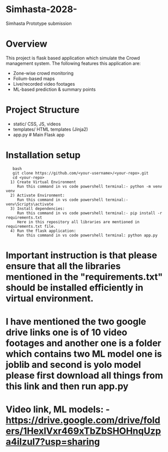 # Simhasta-2028-
Simhasta Prototype submission
# Overview
This project is flask based application which simulate the Crowd management system. 
The following features this application are:
- Zone-wise crowd monitoring  
- Folium-based maps  
- Live/recorded video footages  
- ML-based prediction & summary points
# Project Structure
 - static/ CSS, JS, videos
 - templates/ HTML templates (Jinja2)
 - app.py # Main Flask app
# Installation setup
       bash
       git clone https://github.com/<your-username>/<your-repo>.git
       cd <your-repo>
      1) Create Virtual Environment 
         Run this command in vs code powershell terminal:- python -m venv venv
      2) Activate Environment:
         Run this command in vs code powershell terminal:- venv\Scripts\activate
      3) Install dependencies: 
         Run this command in vs code powershell terminal:- pip install -r requirements.txt
         Here in this repository all libraries are mentioned in requirements.txt file.
      4) Run the flask application:
         Run this command in vs code powershell terminal: python app.py
# Important instruction is that please ensure that all the libraries mentioned in the "requirements.txt" should be installed efficiently in virtual environment.
# I have mentioned the two google drive links one is of 10 video footages and another one is a folder which contains two ML model one is joblib and second is yolo model please first download all things from this link and then run app.py
# Video link, ML models: - https://drive.google.com/drive/folders/1HexlVxr469xTbZbSHOHnqUzpa4iIzuI7?usp=sharing 
